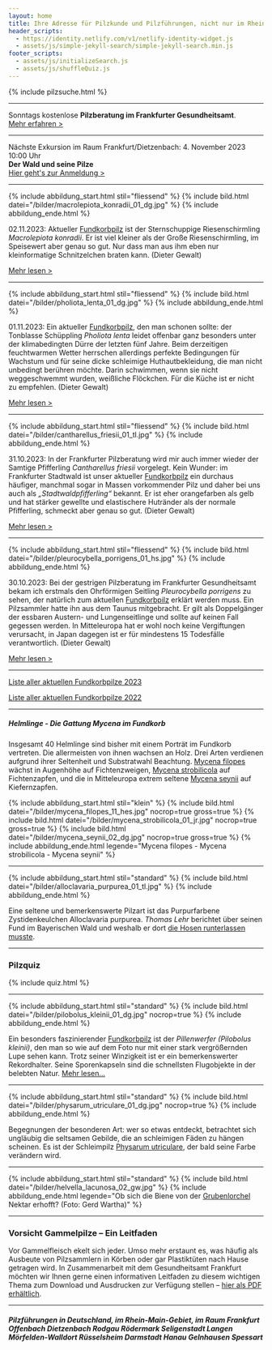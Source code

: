 ```yaml
---
layout: home
title: Ihre Adresse für Pilzkunde und Pilzführungen, nicht nur im Rhein-Main-Gebiet
header_scripts:
  - https://identity.netlify.com/v1/netlify-identity-widget.js
  - assets/js/simple-jekyll-search/simple-jekyll-search.min.js
footer_scripts:
  - assets/js/initializeSearch.js
  - assets/js/shuffleQuiz.js
---
```

{% include pilzsuche.html %}

- - -

Sonntags kostenlose **Pilzberatung im Frankfurter Gesundheitsamt**.\
[Mehr erfahren >](/termine)

- - -

Nächste Exkursion im Raum Frankfurt/Dietzenbach: 4. November 2023 10:00 Uhr\
**Der Wald und seine Pilze**\
[Hier geht's zur Anmeldung >](/termine)

- - -

{% include abbildung_start.html stil="fliessend" %}
{% include bild.html datei="/bilder/macrolepiota_konradii_01_dg.jpg" %}
{% include abbildung_ende.html %}

02.11.2023: Aktueller [Fundkorbpilz](AA "Glossar-") ist der Sternschuppige Riesenschirmling *Macrolepiota konradii*. Er ist viel kleiner als der Große Riesenschirmling, im Speisewert aber genau so gut. Nur dass man aus ihm eben nur kleinformatige Schnitzelchen braten kann. (Dieter Gewalt)

[Mehr lesen >](/pilze/macrolepiota-konradii-sternschuppiger-riesenschirmling)

<div style="clear:  both"></div>

- - -

{% include abbildung_start.html stil="fliessend" %}
{% include bild.html datei="/bilder/pholiota_lenta_01_dg.jpg" %}
{% include abbildung_ende.html %}

01.11.2023: Ein aktueller [Fundkorbpilz](AA "Glossar-"), den man schonen sollte: der Tonblasse Schüppling *Pholiota lenta* leidet offenbar ganz besonders unter der klimabedingten Dürre der letzten fünf Jahre. Beim derzeitigen feuchtwarmen Wetter herrschen allerdings perfekte Bedingungen für Wachstum und für seine dicke schleimige Huthautbekleidung, die man nicht unbedingt berühren möchte. Darin schwimmen, wenn sie nicht weggeschwemmt wurden, weißliche Flöckchen. Für die Küche ist er nicht zu empfehlen. (Dieter Gewalt)

[Mehr lesen >](/pilze/pholiota-lenta-tonblasser-schüppling)

<div style="clear:  both"></div>

- - -

{% include abbildung_start.html stil="fliessend" %}
{% include bild.html datei="/bilder/cantharellus_friesii_01_tl.jpg" %}
{% include abbildung_ende.html %}

31.10.2023: In der Frankfurter Pilzberatung wird mir auch immer wieder der Samtige Pfifferling *Cantharellus friesii* vorgelegt. Kein Wunder: im Frankfurter Stadtwald ist unser aktueller [Fundkorbpilz](AA "Glossar-") ein durchaus häufiger, manchmal sogar in Massen vorkommender Pilz und daher bei uns auch als *„Stadtwaldpfifferling“* bekannt. Er ist eher orangefarben als gelb und hat stärker gewellte und elastischere Hutränder als der normale Pfifferling, schmeckt aber genau so gut. (Dieter Gewalt)

[Mehr lesen >](/pilze/cantharellus-friesii-samtiger-pfifferling)

<div style="clear:  both"></div>

- - -

{% include abbildung_start.html stil="fliessend" %}
{% include bild.html datei="/bilder/pleurocybella_porrigens_01_hs.jpg" %}
{% include abbildung_ende.html %}

30.10.2023: Bei der gestrigen Pilzberatung im Frankfurter Gesundheitsamt bekam ich erstmals den Ohrförmigen Seitling *Pleurocybella porrigens* zu sehen, der natürlich zum aktuellen [Fundkorbpilz](AA "Glossar-") erklärt werden muss. Ein Pilzsammler hatte ihn aus dem Taunus mitgebracht. Er gilt als Doppelgänger der essbaren Austern- und Lungenseitlinge und sollte auf keinen Fall gegessen werden.  In Mitteleuropa hat er wohl noch keine Vergiftungen verursacht, in Japan dagegen ist er für mindestens 15 Todesfälle verantwortlich. (Dieter Gewalt)

[Mehr lesen >](/pilze/pleurocybella-porrigens-ohrförmiger-seitling)

<div style="clear:  both"></div>

- - -

[Liste aller aktuellen Fundkorbpilze 2023](/artikel/liste-aller-aktuellen-fundkorbpilze-2023.html)

[Liste aller aktuellen Fundkorbpilze 2022](/artikel/liste-aller-aktuellen-fundkorbpilze-2022.html)

- - -

##### Helmlinge - Die Gattung *Mycena* im Fundkorb

Insgesamt 40 Helmlinge sind bisher mit einem Porträt im Fundkorb vertreten. Die allermeisten von ihnen wachsen an Holz. Drei Arten verdienen aufgrund ihrer Seltenheit und Substratwahl Beachtung. [Mycena filopes](/pilze/mycena-filopes-zerbrechlicher-fadenhelmling) wächst in Augenhöhe auf Fichtenzweigen, [Mycena strobilicola](/pilze/mycena-strobilicola-fichtenzapfenhelmling) auf Fichtenzapfen, und die in Mitteleuropa extrem seltene [Mycena seynii](/pilze/mycena-seynii-mediterraner-kiefernzapfenhelmling) auf Kiefernzapfen.

{% include abbildung_start.html stil="klein" %}
{% include bild.html datei="/bilder/mycena_filopes_11_hes.jpg" nocrop=true gross=true %}
{% include bild.html datei="/bilder/mycena_strobilicola_01_jr.jpg" nocrop=true gross=true %}
{% include bild.html datei="/bilder/mycena_seynii_02_dg.jpg" nocrop=true gross=true %}
{% include abbildung_ende.html legende="Mycena filopes - Mycena strobilicola - Mycena seynii" %}

- - -

{% include abbildung_start.html stil="standard" %}
{% include bild.html datei="/bilder/alloclavaria_purpurea_01_tl.jpg" %}
{% include abbildung_ende.html %}

Eine seltene und bemerkenswerte Pilzart ist das Purpurfarbene Zystidenkeulchen Alloclavaria purpurea. *Thomas Lehr* berichtet über seinen Fund im Bayerischen Wald und weshalb er dort [die Hosen runterlassen musste](/pilze/alloclavaria-purpurea-purpurfarbenes-zystidenkeulchen).

- - -

### Pilzquiz

{% include quiz.html %}

- - -

{% include abbildung_start.html stil="standard" %}
{% include bild.html datei="/bilder/pilobolus_kleinii_01_dg.jpg" nocrop=true %}
{% include abbildung_ende.html %}

Ein besonders faszinierender [Fundkorbpilz](AA "Glossar-") ist der *Pillenwerfer (Pilobolus kleinii)*, den man so wie auf dem Foto nur mit einer stark vergrößernden Lupe sehen kann. Trotz seiner Winzigkeit ist er ein bemerkenswerter Rekordhalter. Seine Sporenkapseln sind die schnellsten Flugobjekte in der belebten Natur. [Mehr lesen...](/pilze/pilobolus-kleinii-pillenwerfer)

- - -

{% include abbildung_start.html stil="standard" %}
{% include bild.html datei="/bilder/physarum_utriculare_01_dg.jpg" nocrop=true %}
{% include abbildung_ende.html %}

Begegnungen der besonderen Art: wer so etwas entdeckt, betrachtet sich ungläubig die seltsamen Gebilde, die an schleimigen Fäden zu hängen scheinen. Es ist der Schleimpilz [Physarum utriculare](/pilze/physarum-utriculare-fadenfruchtschleimpilz), der bald seine Farbe verändern wird.

- - -

{% include abbildung_start.html stil="standard" %}
{% include bild.html datei="/bilder/helvella_lacunosa_02_gw.jpg" %}
{% include abbildung_ende.html legende="Ob sich die Biene von der <a href='/pilze/helvella-lacunosa-grubenlorchel'>Grubenlorchel</a> Nektar erhofft?  (Foto: Gerd Wartha)" %}

- - -

### Vorsicht Gammelpilze – Ein Leitfaden

Vor Gammelfleisch ekelt sich jeder. Umso mehr erstaunt es, was häufig als Ausbeute von Pilzsammlern in Körben oder gar Plastiktüten nach Hause getragen wird. In Zusammenarbeit mit dem Gesundheitsamt Frankfurt möchten wir Ihnen gerne einen informativen Leitfaden zu diesem wichtigen Thema zum Download und Ausdrucken zur Verfügung stellen – [hier als PDF erhältlich](/assets/docs/Fundkorb.de-Gammelpilze.pdf).

- - -

##### Pilzführungen in Deutschland, im Rhein-Main-Gebiet, im Raum Frankfurt Offenbach Dietzenbach Rodgau Rödermark Seligenstadt Langen Mörfelden-Walldort Rüsselsheim Darmstadt Hanau Gelnhausen Spessart
